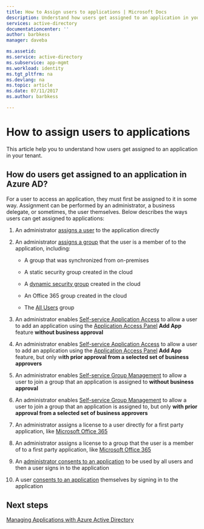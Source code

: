 ```yaml
---
title: How to Assign users to applications | Microsoft Docs
description: Understand how users get assigned to an application in your tenant
services: active-directory
documentationcenter: ''
author: barbkess
manager: daveba

ms.assetid: 
ms.service: active-directory
ms.subservice: app-mgmt
ms.workload: identity
ms.tgt_pltfrm: na
ms.devlang: na
ms.topic: article
ms.date: 07/11/2017
ms.author: barbkess

---
```


# How to assign users to applications

This article help you to understand how users get assigned to an application in your tenant.

## How do users get assigned to an application in Azure AD?

For a user to access an application, they must first be assigned to it in some way. Assignment can be performed by an administrator, a business delegate, or sometimes, the user themselves. Below describes the ways users can get assigned to applications:

1.  An administrator [assigns a user](https://docs.microsoft.com/azure/active-directory/active-directory-coreapps-assign-user-azure-portal) to the application directly

2.  An administrator [assigns a group](https://docs.microsoft.com/azure/active-directory/active-directory-coreapps-assign-user-azure-portal) that the user is a member of to the application, including:

    * A group that was synchronized from on-premises

    * A static security group created in the cloud

    * A [dynamic security group](https://docs.microsoft.com/azure/active-directory/active-directory-groups-dynamic-membership-azure-portal) created in the cloud

    * An Office 365 group created in the cloud

    * The [All Users](https://docs.microsoft.com/azure/active-directory/active-directory-accessmanagement-dedicated-groups) group

3.  An administrator enables [Self-service Application Access](https://docs.microsoft.com/azure/active-directory/active-directory-self-service-application-access) to allow a user to add an application using the [Application Access Panel](https://docs.microsoft.com/azure/active-directory/active-directory-saas-access-panel-introduction) **Add App** feature **without business approval**

4.  An administrator enables [Self-service Application Access](https://docs.microsoft.com/azure/active-directory/active-directory-self-service-application-access) to allow a user to add an application using the [Application Access Panel](https://docs.microsoft.com/azure/active-directory/active-directory-saas-access-panel-introduction) **Add App** feature, but only w**ith prior approval from a selected set of business approvers**

5.  An administrator enables [Self-service Group Management](https://docs.microsoft.com/azure/active-directory/active-directory-accessmanagement-self-service-group-management) to allow a user to join a group that an application is assigned to **without business approval**

6.  An administrator enables [Self-service Group Management](https://docs.microsoft.com/azure/active-directory/active-directory-accessmanagement-self-service-group-management) to allow a user to join a group that an application is assigned to, but only **with prior approval from a selected set of business approvers**

7.  An administrator assigns a license to a user directly for a first party application, like [Microsoft Office 365](https://products.office.com/)

8.  An administrator assigns a license to a group that the user is a member of to a first party application, like [Microsoft Office 365](https://products.office.com/)

9.  An [administrator consents to an application](https://docs.microsoft.com/azure/active-directory/develop/active-directory-devhowto-multi-tenant-overview#understanding-user-and-admin-consent) to be used by all users and then a user signs in to the application

10. A user [consents to an application](https://docs.microsoft.com/azure/active-directory/develop/active-directory-devhowto-multi-tenant-overview#understanding-user-and-admin-consent) themselves by signing in to the application

## Next steps
[Managing Applications with Azure Active Directory](what-is-application-management.md)
